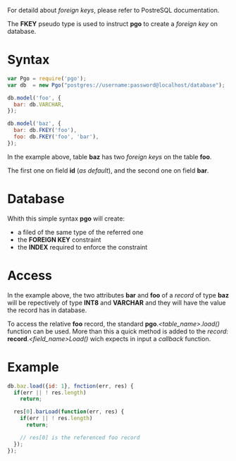 For detaild about _foreign keys_, please refer to PostreSQL documentation.

The __FKEY__ pseudo type is used to instruct __pgo__ to create a _foreign key_ on database.

# Syntax

```javascript
var Pgo = require('pgo');
var db  = new Pgo("postgres://username:password@localhost/database");

db.model('foo', {
  bar: db.VARCHAR,
});

db.model('baz', {
  bar: db.FKEY('foo'),
  foo: db.FKEY('foo', 'bar'),
});
```

In the example above, table __baz__ has two _foreign keys_ on the table __foo__.

The first one on field __id__ (_as default_), and the second one on field __bar__.

# Database

Whith this simple syntax __pgo__ will create:
* a filed of the same type of the referred one
* the __FOREIGN KEY__ constraint
* the __INDEX__ required to enforce the constraint

# Access

In the example above, the two attributes __bar__ and __foo__ of a _record_ of type __baz__ will be repectively of type __INT8__ and __VARCHAR__ and they will have the value the record has in database.

To access the relative __foo__ record, the standard __pgo__._&lt;table_name>_._load()_ function can be used. More than this a quick method is added to the _record_: __record__._&lt;field_name>Load()_ wich expects in input a _callback_ function.

# Example

```javascript
db.baz.load({id: 1}, fnction(err, res) {
  if(err || ! res.length)
    return;

  res[0].barLoad(function(err, res) {
    if(err || ! res.length)
      return;

    // res[0] is the referenced foo record
  });
});
```

